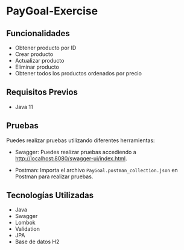 # PayGoal-Exercise


## Funcionalidades

- Obtener producto por ID
- Crear producto
- Actualizar producto
- Eliminar producto
- Obtener todos los productos ordenados por precio

## Requisitos Previos

- Java 11

## Pruebas

Puedes realizar pruebas utilizando diferentes herramientas:

- Swagger: Puedes realizar pruebas accediendo a [http://localhost:8080/swagger-ui/index.html](http://localhost:8080/swagger-ui/index.html).

- Postman: Importa el archivo `PayGoal.postman_collection.json` en Postman para realizar pruebas.

## Tecnologías Utilizadas

- Java
- Swagger
- Lombok
- Validation
- JPA
- Base de datos H2
